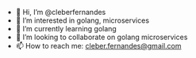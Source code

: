 - 👋 Hi, I’m @cleberfernandes
- 👀 I’m interested in golang, microservices
- 🌱 I’m currently learning golang
- 💞️ I’m looking to collaborate on golang microservices
- 📫 How to reach me: cleber.fernandes@gmail.com

<!---
cleberfernandes/cleberfernandes is a ✨ special ✨ repository because its `README.md` (this file) appears on your GitHub profile.
You can click the Preview link to take a look at your changes.
--->
